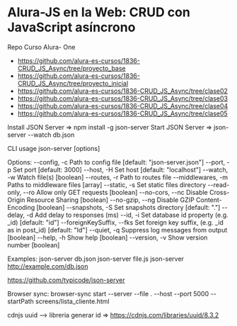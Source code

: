 # Alura-JS en la Web: CRUD con JavaScript asíncrono
Repo Curso Alura- One 

* https://github.com/alura-es-cursos/1836-CRUD_JS_Async/tree/proyecto_base
* https://github.com/alura-es-cursos/1836-CRUD_JS_Async/tree/proyecto_inicial
* https://github.com/alura-es-cursos/1836-CRUD_JS_Async/tree/clase02
* https://github.com/alura-es-cursos/1836-CRUD_JS_Async/tree/clase03
* https://github.com/alura-es-cursos/1836-CRUD_JS_Async/tree/clase04
* https://github.com/alura-es-cursos/1836-CRUD_JS_Async/tree/clase05




Install JSON Server => npm install -g json-server
Start JSON Server => json-server --watch db.json


CLI usage
json-server [options] <source>

Options:
  --config, -c       Path to config file           [default: "json-server.json"]
  --port, -p         Set port                                    [default: 3000]
  --host, -H         Set host                             [default: "localhost"]
  --watch, -w        Watch file(s)                                     [boolean]
  --routes, -r       Path to routes file
  --middlewares, -m  Paths to middleware files                           [array]
  --static, -s       Set static files directory
  --read-only, --ro  Allow only GET requests                           [boolean]
  --no-cors, --nc    Disable Cross-Origin Resource Sharing             [boolean]
  --no-gzip, --ng    Disable GZIP Content-Encoding                     [boolean]
  --snapshots, -S    Set snapshots directory                      [default: "."]
  --delay, -d        Add delay to responses (ms)
  --id, -i           Set database id property (e.g. _id)         [default: "id"]
  --foreignKeySuffix, --fks  Set foreign key suffix, (e.g. _id as in post_id)
                                                                 [default: "Id"]
  --quiet, -q        Suppress log messages from output                 [boolean]
  --help, -h         Show help                                         [boolean]
  --version, -v      Show version number                               [boolean]

Examples:
  json-server db.json
  json-server file.js
  json-server http://example.com/db.json

https://github.com/typicode/json-server


Browser sync: browser-sync start --server --file . --host --port 5000 --startPath screens/lista_cliente.html



cdnjs uuid --> libreria generar id =>   https://cdnjs.com/libraries/uuid/8.3.2


